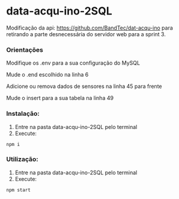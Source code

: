 # data-acqu-ino-2SQL
Modificação da api: https://github.com/BandTec/dat-acqu-ino para retirando a parte desnecessária do servidor web para a sprint 3.

### Orientações
Modifique os .env para a sua configuração do MySQL

Mude o .end escolhido na linha 6

Adicione ou remova dados de sensores na linha 45 para frente

Mude o insert para a sua tabela na linha 49

### Instalação:
1. Entre na pasta data-acqu-ino-2SQL pelo terminal
2. Execute:
```
npm i
```

### Utilização:
1. Entre na pasta data-acqu-ino-2SQL pelo terminal
2. Execute:
```
npm start
```
